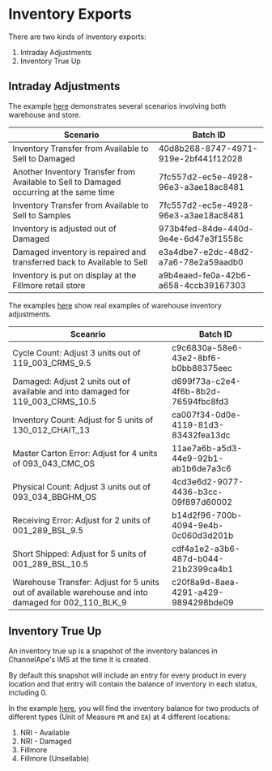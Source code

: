 # Inventory Exports

There are two kinds of inventory exports:

1. Intraday Adjustments
1. Inventory True Up

## Intraday Adjustments

The example [here](adjustments.json) demonstrates several scenarios involving both warehouse and store.

| Scenario                                                                                | Batch ID                             |
| --------------------------------------------------------------------------------------- | ------------------------------------ |
| Inventory Transfer from Available to Sell to Damaged                                    | 40d8b268-8747-4971-919e-2bf441f12028 |
| Another Inventory Transfer from Available to Sell to Damaged occurring at the same time | 7fc557d2-ec5e-4928-96e3-a3ae18ac8481 |
| Inventory Transfer from Available to Sell to Samples                                    | 7fc557d2-ec5e-4928-96e3-a3ae18ac8481 |
| Inventory is adjusted out of Damaged                                                    | 973b4fed-84de-440d-9e4e-6d47e3f1558c |
| Damaged inventory is repaired and transferred back to Available to Sell                 | e3a4dbe7-e2dc-48d2-a7a6-78e2a59aadb0 |
| Inventory is put on display at the Fillmore retail store                                | a9b4eaed-fe0a-42b6-a658-4ccb39167303 |

The examples [here](nri-test-adjustments-2023-04.json) show real examples of warehouse inventory adjustments.

| Sceanrio                                                                                             | Batch ID                             |
| ---------------------------------------------------------------------------------------------------- | ------------------------------------ |
| Cycle Count: Adjust 3 units out of 119_003_CRMS_9.5                                                  | c9c6830a-58e6-43e2-8bf6-b0bb88375eec |
| Damaged: Adjust 2 units out of available and into damaged for 119_003_CRMS_10.5                      | d699f73a-c2e4-4f6b-8b2d-76594fbc8fd3 |
| Inventory Count: Adjust for 5 units of 130_012_CHAIT_13                                              | ca007f34-0d0e-4119-81d3-83432fea13dc |
| Master Carton Error: Adjust for 4 units of 093_043_CMC_OS                                            | 11ae7a6b-a5d3-44e9-92b1-ab1b6de7a3c6 |
| Physical Count: Adjust 3 units out of 093_034_BBGHM_OS                                               | 4cd3e6d2-9077-4436-b3cc-09f897d60002 |
| Receiving Error: Adjust for 2 units of 001_289_BSL_9.5                                               | b14d2f96-700b-4094-9e4b-0c060d3d201b |
| Short Shipped: Adjust for 5 units of 001_289_BSL_10.5                                                | cdf4a1e2-a3b6-487d-b044-21b2399ca4b1 |
| Warehouse Transfer: Adjust for 5 units out of available warehouse and into damaged for 002_110_BLK_9 | c20f8a9d-8aea-4291-a429-9894298bde09 |

## Inventory True Up

An inventory true up is a snapshot of the inventory balances in ChannelApe's IMS at the time it is created.

By default this snapshot will include an entry for every product in every location and that entry will contain the balance of inventory in each status, including 0.

In the example [here](inventory-export.json), you will find the inventory balance for two products of different types (Unit of Measure `PR` and `EA`) at 4 different locations:

1. NRI - Available
1. NRI - Damaged
1. Fillmore
1. Fillmore (Unsellable)
